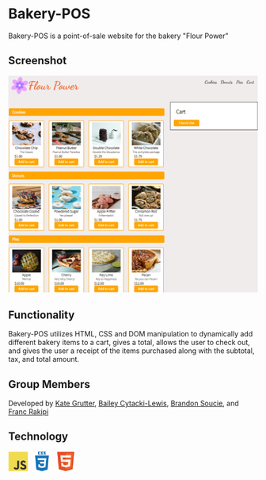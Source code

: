 # Bakery-POS

Bakery-POS is a point-of-sale website for the bakery "Flour Power"

## Screenshot

![Bakery-POS](./assets/newscreenshot.png)

## Functionality

Bakery-POS utilizes HTML, CSS and DOM manipulation to dynamically add different bakery items to a cart, gives a total, allows the user to check out, and gives the user a receipt of the items purchased along with the subtotal, tax, and total amount.

## Group Members
Developed by [Kate Grutter](https://github.com/KateGrutter), [Bailey Cytacki-Lewis](https://github.com/baileycytackilewis), [Brandon Soucie](https://github.com/TheAbbott23), and [Franc Rakipi](https://github.com/Francr99)


## Technology

<img src="https://github.com/devicons/devicon/blob/master/icons/javascript/javascript-original.svg" title="JavaScript" alt="JavaScript" width="40" height="40"/>&nbsp;
  <img src="https://github.com/devicons/devicon/blob/master/icons/css3/css3-plain-wordmark.svg"  title="CSS3" alt="CSS" width="40" height="40"/>&nbsp;
  <img src="https://github.com/devicons/devicon/blob/master/icons/html5/html5-original.svg" title="HTML5" alt="HTML" width="40" height="40"/>&nbsp;

